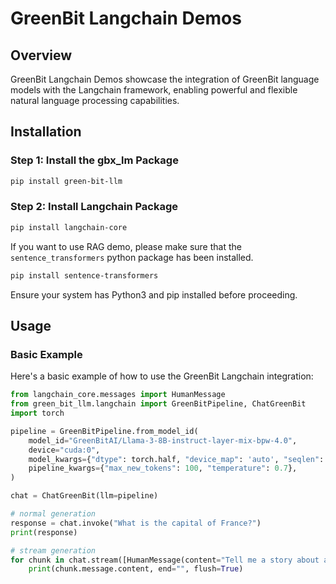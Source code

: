 # GreenBit Langchain Demos

## Overview

GreenBit Langchain Demos showcase the integration of GreenBit language models with the Langchain framework, enabling powerful and flexible natural language processing capabilities.

## Installation

### Step 1: Install the gbx_lm Package

```bash
pip install green-bit-llm
```

### Step 2: Install Langchain Package

```bash
pip install langchain-core
```

If you want to use RAG demo, please make sure that the `sentence_transformers` python package has been installed. 

```bash
pip install sentence-transformers
```

Ensure your system has Python3 and pip installed before proceeding.

## Usage

### Basic Example

Here's a basic example of how to use the GreenBit Langchain integration:

```python
from langchain_core.messages import HumanMessage
from green_bit_llm.langchain import GreenBitPipeline, ChatGreenBit
import torch

pipeline = GreenBitPipeline.from_model_id(
    model_id="GreenBitAI/Llama-3-8B-instruct-layer-mix-bpw-4.0",
    device="cuda:0",
    model_kwargs={"dtype": torch.half, "device_map": 'auto', "seqlen": 2048, "requires_grad": False},
    pipeline_kwargs={"max_new_tokens": 100, "temperature": 0.7},
)

chat = ChatGreenBit(llm=pipeline)

# normal generation
response = chat.invoke("What is the capital of France?")
print(response)

# stream generation
for chunk in chat.stream([HumanMessage(content="Tell me a story about a brave knight.")]):
    print(chunk.message.content, end="", flush=True)

```
